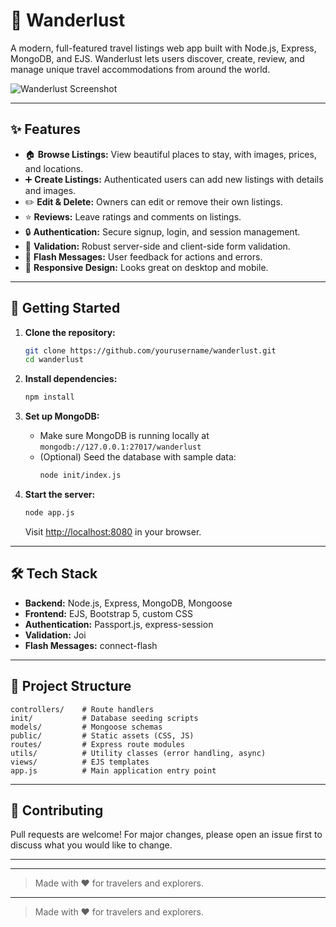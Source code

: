 # 🧭 Wanderlust

A modern, full-featured travel listings web app built with Node.js, Express, MongoDB, and EJS. Wanderlust lets users discover, create, review, and manage unique travel accommodations from around the world.

![Wanderlust Screenshot](https://images.unsplash.com/photo-1625505826533-5c80aca7d157?auto=format&fit=crop&w=800&q=60)

---

## ✨ Features

- 🏠 **Browse Listings:** View beautiful places to stay, with images, prices, and locations.
- ➕ **Create Listings:** Authenticated users can add new listings with details and images.
- ✏️ **Edit & Delete:** Owners can edit or remove their own listings.
- ⭐ **Reviews:** Leave ratings and comments on listings.
- 🔒 **Authentication:** Secure signup, login, and session management.
- 🚦 **Validation:** Robust server-side and client-side form validation.
- 💬 **Flash Messages:** User feedback for actions and errors.
- 📱 **Responsive Design:** Looks great on desktop and mobile.

---

## 🚀 Getting Started

1. **Clone the repository:**
   ```sh
   git clone https://github.com/yourusername/wanderlust.git
   cd wanderlust
   ```

2. **Install dependencies:**
   ```sh
   npm install
   ```

3. **Set up MongoDB:**
   - Make sure MongoDB is running locally at `mongodb://127.0.0.1:27017/wanderlust`
   - (Optional) Seed the database with sample data:
     ```sh
     node init/index.js
     ```

4. **Start the server:**
   ```sh
   node app.js
   ```
   Visit [http://localhost:8080](http://localhost:8080) in your browser.

---

## 🛠️ Tech Stack

- **Backend:** Node.js, Express, MongoDB, Mongoose
- **Frontend:** EJS, Bootstrap 5, custom CSS
- **Authentication:** Passport.js, express-session
- **Validation:** Joi
- **Flash Messages:** connect-flash

---

## 📂 Project Structure

```
controllers/    # Route handlers
init/           # Database seeding scripts
models/         # Mongoose schemas
public/         # Static assets (CSS, JS)
routes/         # Express route modules
utils/          # Utility classes (error handling, async)
views/          # EJS templates
app.js          # Main application entry point
```

---

## 🙌 Contributing

Pull requests are welcome! For major changes, please open an issue first to discuss what you would like to change.

---
---

> Made with ❤️ for travelers and explorers.
---

> Made with ❤️ for travelers and explorers.
